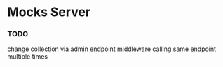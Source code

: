 # Mocks Server

### TODO

change collection via admin endpoint
middleware
calling same endpoint multiple times
